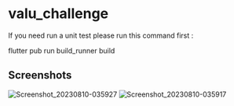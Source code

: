 # valu_challenge

If you need run a unit test please run this command first :

flutter pub run build_runner build


## Screenshots


![Screenshot_20230810-035927](https://github.com/mohamedhamouda7897/valuChallenge/assets/101247843/0934b59e-424a-44b4-94ee-59cd7cec211a)
![Screenshot_20230810-035917](https://github.com/mohamedhamouda7897/valuChallenge/assets/101247843/ffffedbc-373e-4ed8-94aa-c7fbcd497cd0)
